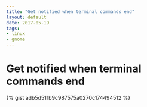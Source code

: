 ```yaml
---
title: "Get notified when terminal commands end"
layout: default
date: 2017-05-19
tags:
- linux
- gnome
---
```


# Get notified when terminal commands end

{% gist adb5d511b9c987575a0270c174494512 %}
